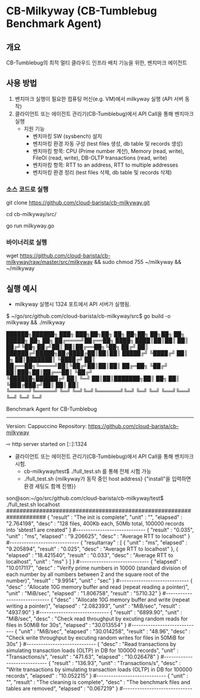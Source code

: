 # CB-Milkyway (CB-Tumblebug Benchmark Agent)

## 개요
CB-Tumblebug의 최적 멀티 클라우드 인프라 배치 기능을 위한, 벤치마크 에이전트

## 사용 방법

1. 벤치마크 실행이 필요한 컴퓨팅 머신(e.g. VM)에서 milkyway 실행 (API 서버 동작)
2. 클라이언트 또는 에이전트 관리기(CB-Tumblebug)에서 API Call을 통해 벤치마크 실행
   - 지원 기능
     - 벤치마킹 SW (sysbench) 설치
     - 벤치마킹 환경 자동 구성 (test files 생성, db table 및 records 생성)
     - 벤치마킹 항목: CPU (Prime number 계산), Memory (read, write), FileOI (read, write), DB-OLTP transactions (read, write)
     - 벤치마킹 항목: RTT to an address, RTT to multiple addresses
     - 벤치마킹 환경 정리 (test files 삭제, db table 및 records 삭제)

### 소스 코드로 실행
git clone https://github.com/cloud-barista/cb-milkyway.git

cd cb-milkyway/src/

go run milkyway.go

### 바이너리로 실행
wget https://github.com/cloud-barista/cb-milkyway/raw/master/src/milkyway && sudo chmod 755 ~/milkyway && ~/milkyway

## 실행 예시 

- milkyway 실행시 1324 포트에서 API 서버가 실행됨.

$ ~/go/src/github.com/cloud-barista/cb-milkyway/src$ go build -o milkyway && ./milkyway 


 ██████╗██████╗       ███╗   ███╗██╗██╗     ██╗  ██╗██╗   ██╗██╗    ██╗ █████╗ ██╗   ██╗
██╔════╝██╔══██╗      ████╗ ████║██║██║     ██║ ██╔╝╚██╗ ██╔╝██║    ██║██╔══██╗╚██╗ ██╔╝
██║     ██████╔╝█████╗██╔████╔██║██║██║     █████╔╝  ╚████╔╝ ██║ █╗ ██║███████║ ╚████╔╝ 
██║     ██╔══██╗╚════╝██║╚██╔╝██║██║██║     ██╔═██╗   ╚██╔╝  ██║███╗██║██╔══██║  ╚██╔╝  
╚██████╗██████╔╝      ██║ ╚═╝ ██║██║███████╗██║  ██╗   ██║   ╚███╔███╔╝██║  ██║   ██║   
 ╚═════╝╚═════╝       ╚═╝     ╚═╝╚═╝╚══════╝╚═╝  ╚═╝   ╚═╝    ╚══╝╚══╝ ╚═╝  ╚═╝   ╚═╝                    

 Benchmark Agent for CB-Tumblebug
 ________________________________________________
 Version: Cappuccino
 Repository: https://github.com/cloud-barista/cb-milkyway

⇨ http server started on [::]:1324


- 클라이언트 또는 에이전트 관리기(CB-Tumblebug)에서 API Call을 통해 벤치마크 시험.
  - cb-milkyway/test$ ./full_test.sh 를 통해 전체 시험 가능
  - ./full_test.sh {milkyway가 동작 중인 host address} {"install"을 입력하면 환경 세팅도 함께 진행}}

son@son:~/go/src/github.com/cloud-barista/cb-milkyway/test$ ./full_test.sh localhost
####################################################################
{
   "result" : "The init is complete",
   "unit" : "",
   "elapsed" : "2.764198",
   "desc" : "128 files, 400Kb each, 50Mb total, 100000 records into 'sbtest1 are created"
}
#-----------------------------
{
   "result" : "0.035",
   "unit" : "ms",
   "elapsed" : "9.206625",
   "desc" : "Average RTT to localhost"
}
#-----------------------------
{
   "resultarray" : [
      {
         "unit" : "ms",
         "elapsed" : "9.205894",
         "result" : "0.025",
         "desc" : "Average RTT to localhost"
      },
      {
         "elapsed" : "18.421540",
         "result" : "0.033",
         "desc" : "Average RTT to localhost",
         "unit" : "ms"
      }
   ]
}
#-----------------------------
{
   "elapsed" : "10.017117",
   "desc" : "Verify prime numbers in 10000 (standard division of each number by all numbers between 2 and the square root of the number)",
   "result" : "9.9914",
   "unit" : "sec"
}
#-----------------------------
{
   "desc" : "Allocate 10G memory buffer and read (repeat reading a pointer)",
   "unit" : "MiB/sec",
   "elapsed" : "1.806758",
   "result" : "5710.32"
}
#-----------------------------
{
   "desc" : "Allocate 10G memory buffer and write (repeat writing a pointer)",
   "elapsed" : "2.082393",
   "unit" : "MiB/sec",
   "result" : "4937.90"
}
#-----------------------------
{
   "result" : "6899.90",
   "unit" : "MiB/sec",
   "desc" : "Check read throughput by excuting random reads for files in 50MiB for 30s",
   "elapsed" : "30.013554"
}
#-----------------------------
{
   "unit" : "MiB/sec",
   "elapsed" : "30.014258",
   "result" : "48.96",
   "desc" : "Check write throughput by excuting random writes for files in 50MiB for 30s"
}
#-----------------------------
{
   "desc" : "Read transactions by simulating transaction loads (OLTP) in DB for 100000 records",
   "unit" : "Transactions/s",
   "result" : "471.63",
   "elapsed" : "10.026478"
}
#-----------------------------
{
   "result" : "136.93",
   "unit" : "Transactions/s",
   "desc" : "Write transactions by simulating transaction loads (OLTP) in DB for 100000 records",
   "elapsed" : "10.052215"
}
#-----------------------------
{
   "unit" : "",
   "result" : "The cleaning is complete",
   "desc" : "The benchmark files and tables are removed",
   "elapsed" : "0.067219"
}
#-----------------------------